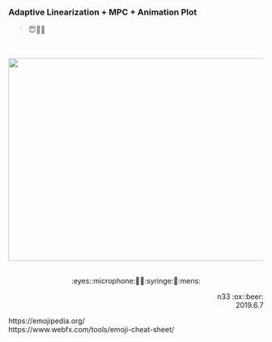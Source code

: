 ### Adaptive Linearization + MPC + Animation Plot
> :innocent::no_entry_sign::game_die:

<br></br>
<img src="https://github.com/mmc-n33/MATLAB/blob/master/MPC%20for%20Lane%20Keeping/mpcsimulation.gif" width="1400" height="400" />
<br></br>

<p align="center">:eyes::microphone:🏹💺:syringe:🗿:mens:</p>
<p align="right">n33 :ox::beer:<br />2019.6.7</p>
https://emojipedia.org/ <br />
https://www.webfx.com/tools/emoji-cheat-sheet/
